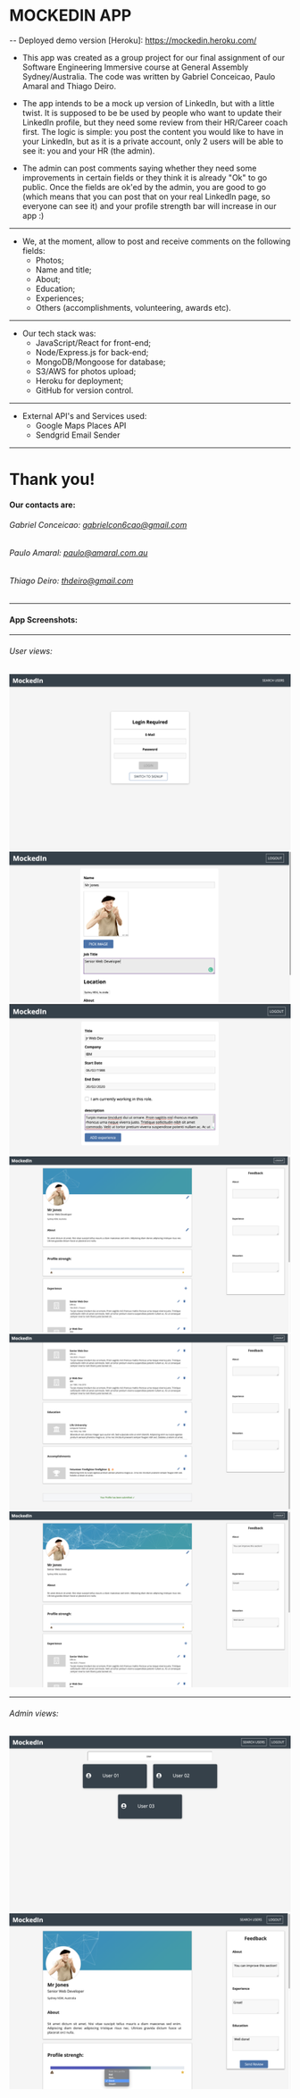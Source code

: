 # MOCKEDIN APP
-- Deployed demo version [Heroku]: https://mockedin.heroku.com/

- This app was created as a group project for our final assignment of our Software Engineering Immersive course at General Assembly Sydney/Australia.
The code was written by Gabriel Conceicao, Paulo Amaral and Thiago Deiro.

- The app intends to be a mock up version of LinkedIn, but with a little twist.
It is supposed to be be used by people who want to update their LinkedIn profile, but they need some review from their HR/Career coach first.
The logic is simple: you post the content you would like to have in your LinkedIn, but as it is a private account, only 2 users will be able to see it: you and your HR (the admin).
- The admin can post comments saying whether they need some improvements in certain fields or they think it is already "Ok" to go public.
Once the fields are ok'ed by the admin, you are good to go (which means that you can post that on your real LinkedIn page, so everyone can see it) and your profile strength bar will increase in our app :)
---
- We, at the moment, allow to post and receive comments on the following fields:
    - Photos;
    - Name and title;
    - About;
    - Education;
    - Experiences;
    - Others (accomplishments, volunteering, awards etc).
---
- Our tech stack was: 
    - JavaScript/React for front-end;
    - Node/Express.js for back-end;
    - MongoDB/Mongoose for database;
    - S3/AWS for photos upload;
    - Heroku for deployment;
    - GitHub for version control.
---
- External API's and Services used:
    -  Google Maps Places API
    -  Sendgrid Email Sender
***

# Thank you!

#### Our contacts are:
###### Gabriel Conceicao: gabrielcon6cao@gmail.com
###### Paulo Amaral: paulo@amaral.com.au
###### Thiago Deiro: thdeiro@gmail.com
___

#### App Screenshots:
---
###### User views:

![User view 1](/public/screenshots/user1.png)
![User view 2](/public/screenshots/user2.png)
![User view 3](/public/screenshots/user3.png)
![User view 4](/public/screenshots/user4.png)
![User view 5](/public/screenshots/user5.png)
![User view 6](/public/screenshots/user6.png)

---
###### Admin views:

![Admin view 1](/public/screenshots/adm1.png)
![Admin view 2](/public/screenshots/adm2.png)